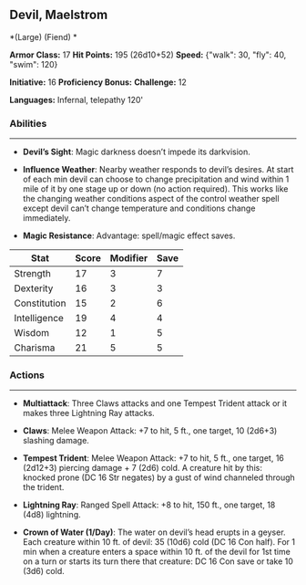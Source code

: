 ## Devil, Maelstrom
*(Large) (Fiend) *

**Armor Class:** 17
**Hit Points:** 195 (26d10+52)
**Speed:** {"walk": 30, "fly": 40, "swim": 120}

**Initiative:** 16
**Proficiency Bonus:**
**Challenge:** 12

**Languages:** Infernal, telepathy 120'

### Abilities
 --- 
- **Devil’s Sight**: Magic darkness doesn’t impede its darkvision.

- **Influence Weather**: Nearby weather responds to devil’s desires. At start of each min devil can choose to change precipitation and wind within 1 mile of it by one stage up or down (no action required). This works like the changing weather conditions aspect of the control weather spell except devil can’t change temperature and conditions change immediately.

- **Magic Resistance**: Advantage: spell/magic effect saves.



| Stat | Score | Modifier | Save |
| ---- | ---- | ---- | ---- |
| Strength | 17 | 3 | 7 |
| Dexterity | 16 | 3 | 3 |
| Constitution | 15 | 2 | 6 |
| Intelligence | 19 | 4 | 4 |
| Wisdom | 12 | 1 | 5 |
| Charisma | 21 | 5 | 5 |

### Actions
 --- 
- **Multiattack**: Three Claws attacks and one Tempest Trident attack or it makes three Lightning Ray attacks.

- **Claws**: Melee Weapon Attack: +7 to hit, 5 ft., one target, 10 (2d6+3) slashing damage.

- **Tempest Trident**: Melee Weapon Attack: +7 to hit, 5 ft., one target, 16 (2d12+3) piercing damage + 7 (2d6) cold. A creature hit by this: knocked prone (DC 16 Str negates) by a gust of wind channeled through the trident.

- **Lightning Ray**: Ranged Spell Attack: +8 to hit, 150 ft., one target, 18 (4d8) lightning.

- **Crown of Water (1/Day)**: The water on devil’s head erupts in a geyser. Each creature within 10 ft. of devil: 35 (10d6) cold (DC 16 Con half). For 1 min when a creature enters a space within 10 ft. of the devil for 1st time on a turn or starts its turn there that creature: DC 16 Con save or take 10 (3d6) cold.

